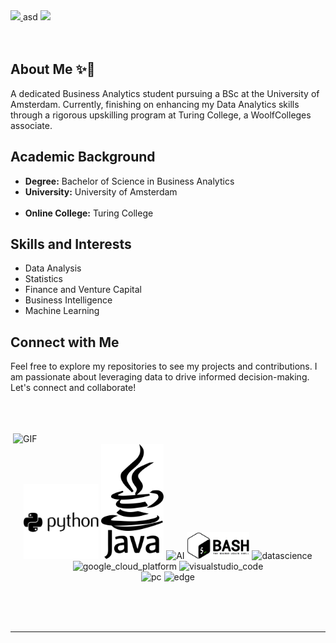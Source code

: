 <a href="https://www.linkedin.com/in/tauras-burneika/">
<img src="https://img.shields.io/badge/Tauras-Burneika-0077B5?style=for-the-badge&logo=linkedin&logoColor=white" />
</a>
asd
<a href="mailto:torro.bu@gmail.com">
<img src="https://img.shields.io/badge/Gmail-D14836?style=for-the-badge&logo=gmail&logoColor=white" />
</a>
</br>
</br>
</br>

## About Me ✨💬 
A dedicated Business Analytics student pursuing a BSc at the University of Amsterdam. Currently, finishing on enhancing my Data Analytics skills through a rigorous upskilling program at Turing College, a WoolfColleges associate.

## Academic Background
- **Degree:** Bachelor of Science in Business Analytics
- **University:** University of Amsterdam
<br></br>
- **Online College:** Turing College

## Skills and Interests
- Data Analysis
- Statistics
- Finance and Venture Capital
- Business Intelligence
- Machine Learning

## Connect with Me


Feel free to explore my repositories to see my projects and contributions. I am passionate about leveraging data to drive informed decision-making. Let's connect and collaborate!



</br>
</br>
</br>



<img hight="400" width="500" alt="GIF" align="right" src="https://github.com/Xx-Ashutosh-xX/Xx-Ashutosh-xX/blob/master/assets/1936.gif">



<p align="center">

<!-- For more icons please follow  https://github.com/MikeCodesDotNET/ColoredBadges -->
<img src="https://github.com/Xx-Ashutosh-xX/Xx-Ashutosh-xX/blob/master/assets/icons/python.png" alt="python" width="120" hight="50">
<img src="https://github.com/Xx-Ashutosh-xX/Xx-Ashutosh-xX/blob/master/assets/icons/java.png" alt="java"  width="100" hight="50">
<img src="https://github.com/Xx-Ashutosh-xX/Xx-Ashutosh-xX/blob/master/assets/icons/ai.png" alt="AI" width="90" hight="50">
<img src="https://github.com/Xx-Ashutosh-xX/Xx-Ashutosh-xX/blob/master/assets/icons/bash.png" alt="bash" width="100" hight="50">
<img src="https://github.com/Xx-Ashutosh-xX/Xx-Ashutosh-xX/blob/master/assets/icons/datascience.png" alt="datascience" width="180" hight="50">
</br>
<img src="https://github.com/Xx-Ashutosh-xX/Xx-Ashutosh-xX/blob/master/assets/icons/google_cloud_platform.png" alt="google_cloud_platform" width="270" hight="50">
<img src="https://github.com/Xx-Ashutosh-xX/Xx-Ashutosh-xX/blob/master/assets/icons/visualstudio_code.png" alt="visualstudio_code" width="240" hight="50">
</br>
<img src="https://github.com/Xx-Ashutosh-xX/Xx-Ashutosh-xX/blob/master/assets/icons/pc.png" alt="pc" width="100" hight="50">
<img src="https://github.com/Xx-Ashutosh-xX/Xx-Ashutosh-xX/blob/master/assets/icons/edge.png" alt="edge" width="100" hight="50">

</p>


</br>
</br>
</br>



<!-- [![Linkedin Badge](https://img.shields.io/badge/-tauras_burneika-blue?style=flat-square&logo=Linkedin&logoColor=white)](https://www.linkedin.com/in/haany-ali)-->

*************


